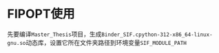 # FIPOPT使用
先要编译`Master_Thesis`项目，生成`Binder_SIF.cpython-312-x86_64-linux-gnu.so`动态库，设置它所在文件夹路径到环境变量`SIF_MODULE_PATH`
